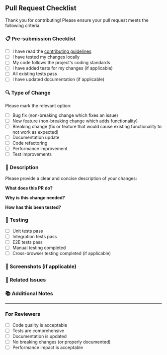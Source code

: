 ## Pull Request Checklist

Thank you for contributing! Please ensure your pull request meets the following criteria:

### 📋 Pre-submission Checklist

- [ ] I have read the [contributing guidelines](../CONTRIBUTING.md)
- [ ] I have tested my changes locally
- [ ] My code follows the project's coding standards
- [ ] I have added tests for my changes (if applicable)
- [ ] All existing tests pass
- [ ] I have updated documentation (if applicable)

### 🔍 Type of Change

Please mark the relevant option:

- [ ] Bug fix (non-breaking change which fixes an issue)
- [ ] New feature (non-breaking change which adds functionality)
- [ ] Breaking change (fix or feature that would cause existing functionality to not work as
      expected)
- [ ] Documentation update
- [ ] Code refactoring
- [ ] Performance improvement
- [ ] Test improvements

### 📝 Description

Please provide a clear and concise description of your changes:

**What does this PR do?**

<!-- Describe the changes made in this PR -->

**Why is this change needed?**

<!-- Explain the motivation for this change -->

**How has this been tested?**

<!-- Describe the testing you've done -->

### 🧪 Testing

- [ ] Unit tests pass
- [ ] Integration tests pass
- [ ] E2E tests pass
- [ ] Manual testing completed
- [ ] Cross-browser testing completed (if applicable)

### 📸 Screenshots (if applicable)

<!-- Add screenshots to help explain your changes -->

### 🔗 Related Issues

<!-- Link any related issues using keywords like "Fixes #123" or "Closes #456" -->

### 📚 Additional Notes

<!-- Any additional information that reviewers should know -->

---

### For Reviewers

- [ ] Code quality is acceptable
- [ ] Tests are comprehensive
- [ ] Documentation is updated
- [ ] No breaking changes (or properly documented)
- [ ] Performance impact is acceptable
